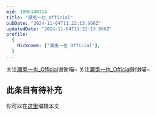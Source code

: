 ```yaml
---
mid: 1006140314
title: "瀬兎一也_Official"
pubDate: "2024-11-04T11:22:13.906Z"
updatedDate: "2024-11-04T11:22:13.906Z"
profile:
  {
    Nickname: ["瀬兎一也_Official"],
  }
---
```


关注[瀬兎一也_Official](https://space.bilibili.com/1006140314)谢谢喵~ 关注[瀬兎一也_Official](https://space.bilibili.com/1006140314)谢谢喵~

## 此条目有待补充
你可以在[这里](https://github.com/Yuhanawa/VTuber.ICU-Content/edit/master/v/瀬兎一也_Official/index.md)编辑本文
